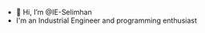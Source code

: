 - 👋 Hi, I’m @IE-Selimhan
- I'm an Industrial Engineer and programming enthusiast


<!---
IE-Selimhan/IE-Selimhan is a ✨ special ✨ repository because its `README.md` (this file) appears on your GitHub profile.
You can click the Preview link to take a look at your changes.
--->
